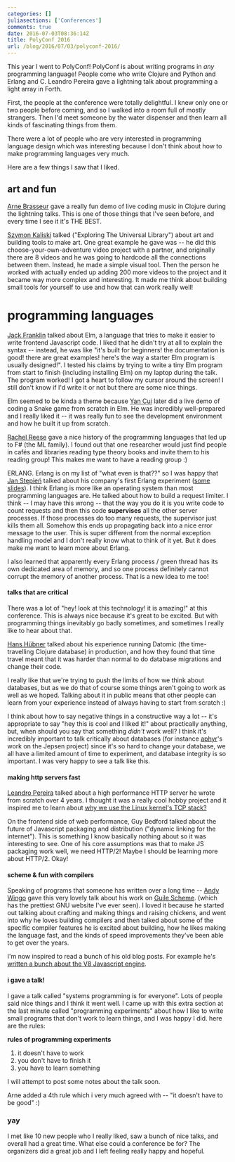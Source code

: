 ```yaml
---
categories: []
juliasections: ['Conferences']
comments: true
date: 2016-07-03T08:36:14Z
title: PolyConf 2016
url: /blog/2016/07/03/polyconf-2016/
---
```


This year I went to PolyConf! PolyConf is about writing programs in *any* programming language! People come who write Clojure and Python and Erlang and C. Leandro Pereira gave a lightning talk about programming a light array in Forth.

First, the people at the conference were totally delightful. I knew only one or two people before coming, and so I walked into a room full of mostly strangers. Then I'd meet someone by the water dispenser and then learn all kinds of fascinating things from them.

There were a lot of people who are very interested in programming language design which was interesting because I don't think about how to make programming languages very much.

Here are a few things I saw that I liked.

## art and fun

[Arne Brasseur](https://twitter.com/plexus) gave a really fun demo of live coding music in Clojure during the lightning talks. This is one of those things that I've seen before, and every time I see it it's THE BEST.

[Szymon Kaliski](http://treesmovethemost.com/) talked ("Exploring The Universal Library") about art and building tools to make art. One great example he gave was -- he did this choose-your-own-adventure video project with a partner, and originally there are 8 videos and he was going to hardcode all the connections between them. Instead, he made a simple visual tool. Then the person he worked with actually ended up adding 200 more videos to the project and it became way more complex and interesting. It made me think about building small tools for yourself to use and how that can work really well!

# programming languages

[Jack Franklin]() talked about Elm, a language that tries to make it easier to write frontend Javascript code. I liked that he didn't try at all to explain the syntax -- instead, he was like "it's built for beginners! the documentation is good! there are great examples! here's the way a starter Elm program is usually designed!". I tested his claims by trying to write a tiny Elm program from start to finish (including installing Elm) on my laptop during the talk. The program worked! I got a heart to follow my cursor around the screen! I still don't know if I'd write it or not but there are some nice things.

Elm seemed to be kinda a theme because [Yan Cui]() later did a live demo of coding a Snake game from scratch in Elm. He was incredibly well-prepared and I really liked it -- it was really fun to see the development environment and how he built it up from scratch.

[Rachel Reese](http://rachelree.se/) gave a nice history of the programming languages that led up to F# (the ML family). I found out that one researcher would just find people in cafés and libraries reading type theory books and invite them to his reading group! This makes me want to have a reading group :)

ERLANG. Erlang is on my list of "what even is that??" so I was happy that [Jan Stępień](https://twitter.com/janstepien) talked about his company's first Erlang experiment ([some slides](https://speakerdeck.com/jan/erlang-in-the-land-of-lisp)). I think Erlang is more like an operating system than most programming languages are. He talked about how to build a request limiter. I think -- I may have this wrong -- that the way you do it is you write code to count requests and then this code **supervises** all the other server processes. If those processes do too many requests, the supervisor just kills them all. Somehow this ends up propagating back into a nice error message to the user. This is super different from the normal exception handling model and I don't really know what to think of it yet. But it does make me want to learn more about Erlang.

I also learned that apparently every Erlang process / green thread has its own dedicated area of memory, and so one process definitely cannot corrupt the memory of another process. That is a new idea to me too!

#### talks that are critical

There was a lot of "hey! look at this technology! it is amazing!" at this conference. This is always nice because it's great to be excited. But with programming things inevitably go badly sometimes, and sometimes I really like to hear about that.

[Hans Hübner](https://twitter.com/HansHuebner) talked about his experience running Datomic (the time-travelling Clojure database) in production, and how they found that time travel meant that it was harder than normal to do database migrations and change their code.

I really like that we're trying to push the limits of how we think about databases, but as we do that of course some things aren't going to work as well as we hoped. Talking about it in public means that other people can learn from your experience instead of always having to start from scratch :)

I think about how to say negative things in a constructive way a lot -- it's appropriate to say "hey this is cool and I liked it!" about practically anything, but, when should you say that something *didn't* work well? I think it's incredibly important to talk critically about databases (for instance [aphyr](http://aphyr.com)'s work on the Jepsen project) since it's so hard to change your database, we all have a limited amount of time to experiment, and database integrity is so important. I was very happy to see a talk like this.

#### making http servers fast

[Leandro Pereira](https://twitter.com/lafp) talked about a high performance HTTP server he wrote from scratch over 4 years. I thought it was a really cool hobby project and it inspired me to learn about [why we use the Linux kernel's TCP stack?](http://jvns.ca/blog/2016/06/30/why-do-we-use-the-linux-kernels-tcp-stack/)

On the frontend side of web performance, Guy Bedford talked about the future of Javascript packaging and distribution ("dynamic linking for the internet"). This is something I know basically nothing about so it was interesting to see. One of his core assumptions was that to make JS packaging work well, we need HTTP/2! Maybe I should be learning more about HTTP/2. Okay!

#### scheme & fun with compilers

Speaking of programs that someone has written over a long time -- [Andy Wingo](https://wingolog.org) gave this very lovely talk about his work on [Guile Scheme](https://www.gnu.org/software/guile/). (which has the prettiest GNU website I've ever seen). I loved it because he started out talking about crafting and making things and raising chickens, and went into why he loves building compilers and then talked about some of the specific compiler features he is excited about building, how he likes making the language fast, and the kinds of speed improvements they've been able to get over the years.

I'm now inspired to read a bunch of his old blog posts. For example he's [written a bunch about the V8 Javascript engine](https://wingolog.org/archives/2011/06/08/what-does-v8-do-with-that-loop).

#### i gave a talk!

I gave a talk called "systems programming is for everyone". Lots of people said nice things and I think it went well. I came up with this extra section at the last minute called "programming experiments" about how I like to write small programs that don't work to learn things, and I was happy I did. here are the rules:

**rules of programming experiments**

1. it doesn't have to work
1. you don't have to finish it
1. you have to learn something

I will attempt to post some notes about the talk soon.

Arne added a 4th rule which i very much agreed with -- "it doesn't have to be good" :)

### yay


I met like 10 new people who I really liked, saw a bunch of nice talks, and overall had a great time. What else could a conference be for? The organizers did a great job and I left feeling really happy and hopeful.